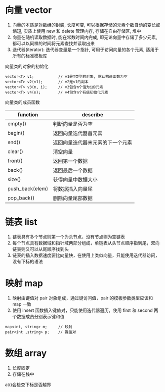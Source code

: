 # 向量 vector

1. 向量的本质是对数组的封装, 长度可变, 可以根据存储的元素个数自动的变长或缩短, 实质上使用 new 和 delete 管理内存, 存储在自由存储区, 堆中
2. 向量在随机读取数据时, 能在常数时间内完成, 即无论向量中存储了多少元素, 都可以以同样的时间将元素查找并读取出来
3. 迭代器(iterator): 迭代器变量是一个指针, 可用于访问向量的各个元素, 适用于所有的标准模板库

向量类的对象的初始化

```
vector<T> v1;			// v1是T类型的对象, 默认构造函数为空
vector<T> v2(v1);		// v2是v1的副本
vector<T> v3(n, i);		// v3包含n个值为i的元素
vector<T> v4(n);		// v4包含n个有值初始化元素
```

向量类的成员函数

| function        | describe                   |
| --------------- | -------------------------- |
| empty()         | 判断向量是否为空              |
| begin()         | 返回向量迭代器首元素           |
| end()           | 返回向量迭代器末元素的下一个元素 |
| clear()         | 清空向量                     |
| front()         | 返回第一个数据                |
| back()          | 返回最后一个数据              |
| size()          | 获得向量中数据大小            |
| push_back(elem) | 将数据插入向量尾              |
| pop_back()      | 删除向量尾部数据              |

# 链表 list

1. 链表具有多个节点则第一个为头节点，没有节点则为空链表
2. 每个节点具有数据域和指针域两部分组成，单链表从头节点顺序指到尾，双向链表则又可以从尾顺序找到头
3. 链表的插入数据速度要比向量快，在使用上类似向量，只能使用迭代器访问，没有下标的语法

# 映射 map

1. 映射由键值对 pair 对象组成，通过键访问值，pair 的模板参数类型应该和 map 一致
2. 使用 insert 函数插入键值对，只能使用迭代器遍历，使用 first 和 second 两个数据成员分别表示键和值

```
map<int, string> m;		// 映射
pair<int ,string> p;	// 键值对
```

# 数组 array

1. 长度固定
2. 存储在栈中

at()会检查下标是否越界
